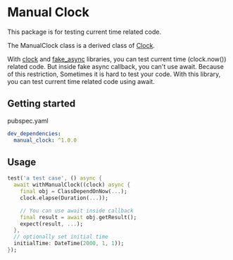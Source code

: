 
# Manual Clock

This package is for testing current time related code.

The ManualClock class is a derived class of [Clock](https://pub.dev/documentation/clock/latest/clock/Clock-class.html).

With
[clock](https://pub.dev/packages/clock) and
[fake_async](https://pub.dev/packages/fake_async) libraries,
you can test current time (clock.now()) related code.
But inside fake async callback, you can't use await.
Because of this restriction, Sometimes it is hard to test your code.
With this library, you can test current time related code using await.

## Getting started

pubspec.yaml

```yaml
dev_dependencies:
  manual_clock: ^1.0.0
```

## Usage

```dart
test('a test case', () async {
  await withManualClock((clock) async {
    final obj = ClassDependOnNow(...);
    clock.elapse(Duration(...));

    // You can use await inside callback
    final result = await obj.getResult();  
    expect(result, ...);
  },
  // optionally set initial time
  initialTime: DateTime(2000, 1, 1));
});
```
